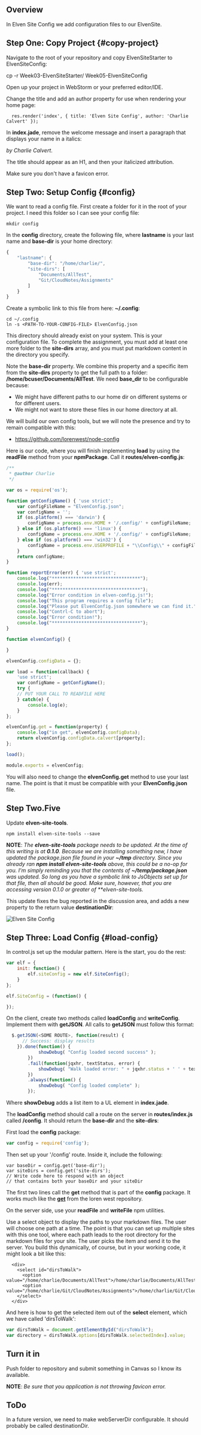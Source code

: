 ## Overview

In Elven Site Config we add configuration files to our ElvenSite.

## Step One: Copy Project {#copy-project}

Navigate to the root of your repository and copy ElvenSiteStarter to ElvenSiteConfig:

  cp -r Week03-ElvenSiteStarter/ Week05-ElvenSiteConfig

Open up your project in WebStorm or your preferred editor/IDE.

Change the title and add an author property for use when rendering your home page:

```
  res.render('index', { title: 'Elven Site Config', author: 'Charlie Calvert' });
```

In **index.jade**, remove the welcome message and insert a paragraph that displays your name in a italics:

 _by Charlie Calvert_.  

The title should appear as an H1, and then your italicized attribution.

Make sure you don't have a favicon error.

## Step Two: Setup Config {#config}

We want to read a config file. First create a folder for it in the root of your project. I need this folder so I can see your config file:

```
mkdir config
```

In the **config** directory, create the following file, where **lastname** is your last name and **base-dir** is your home directory:

```javascript
{
    "lastname": {
        "base-dir": "/home/charlie/",
        "site-dirs": [
            "Documents/AllTest",
            "Git/CloudNotes/Assignments"
        ]
    }
}
```

Create a symbolic link to this file from here: **~/.config**:

```
cd ~/.config
ln -s <PATH-TO-YOUR-CONFIG-FILE> ElvenConfig.json
```

This directory should already exist on your system. This is your configuration file. To complete the assignment, you must add at least one more folder to the **site-dirs** array, and you must put markdown content in the directory you specify.

Note the **base-dir** property. We combine this property and a specific item from the **site-dirs** property to get the full path to a folder: **/home/bcuser/Documents/AllTest**. We need **base_dir** to be configurable because:

- We might have different paths to our home dir on different systems or for different users.
- We might not want to store these files in our home directory at all.

We will build our own config tools, but we will note the presence and try to remain compatible with this:

- <https://github.com/lorenwest/node-config>

Here is our code, where you will finish implementing **load** by using the **readFile** method from your **npmPackage**. Call it **routes/elven-config.js**:

```javascript
/**
 * @author Charlie
 */

var os = require('os');

function getConfigName() { 'use strict';
	var configFileName = "ElvenConfig.json";
	var configName = '';
	if (os.platform() === 'darwin') {
		configName = process.env.HOME + '/.config/' + configFileName;
	} else if (os.platform() === 'linux') {
		configName = process.env.HOME + '/.config/' + configFileName;
	} else if (os.platform() === 'win32') {		
		configName = process.env.USERPROFILE + "\\Config\\" + configFileName;
	}
	return configName;
}

function reportError(err) { 'use strict';
	console.log("*********************************");
	console.log(err);
	console.log("*********************************");
	console.log("Error condition in elven-config.js!");
	console.log("This program requires a config file");
	console.log("Please put ElvenConfig.json somewhere we can find it.");
	console.log("Contrl-C to abort");
	console.log("Error condition!");
	console.log("*********************************");
}

function elvenConfig() {

}

elvenConfig.configData = {};

var load = function(callback) {
	'use strict';
	var configName = getConfigName();
	try {
    // PUT YOUR CALL TO READFILE HERE
	} catch(e) {
		console.log(e);
	}
};

elvenConfig.get = function(property) {
	console.log("in get", elvenConfig.configData);
	return elvenConfig.configData.calvert[property];
};

load();

module.exports = elvenConfig;
```

You will also need to change the **elvenConfig.get** method to use your last name. The point is that it must be compatible with your **ElvenConfig.json** file.

## Step Two.Five

Update **elven-site-tools**.

```
npm install elven-site-tools --save
```

**NOTE**: _The **elven-site-tools** package needs to be updated. At the time of this writing is at **0.1.0**. Because we are installing something new, I have updated the package.json file found in your **~/tmp** directory. Since you already ran **npm install elven-site-tools** above, this could be a no-op for you. I'm simply reminding you that the contents of **~/temp/package.json** was updated. So long as you have a symbolic link to JsObjects set up for that file, then all should be good. Make sure, however, that you are accessing version 0.1.0 or greater of **elven-site-tools._

This update fixes the bug reported in the discussion area, and adds a new property to the return value **destinationDir**:

![Elven Site Config](https://s3.amazonaws.com/bucket01.elvenware.com/images/elven-site-config-01.png)

## Step Three: Load Config {#load-config}

In control.js set up the modular pattern. Here is the start, you do the rest:

```javascript
var elf = {
    init: function() {
        elf.siteConfig = new elf.SiteConfig();
    }
};

elf.SiteConfig = (function() {

});
```

On the client, create two methods called **loadConfig** and **writeConfig**. Implement them with **getJSON**. All calls to **getJSON** must follow this format:

```javascript
  $.getJSON(<SOME ROUTE>, function(result) {
      // Success: display results
    }).done(function() {
            showDebug( "Config loaded second success" );
        })
        .fail(function(jqxhr, textStatus, error) {
            showDebug( "Walk loaded error: " + jqxhr.status + ' ' + textStatus + ' ' + error );
        })
        .always(function() {
            showDebug( "Config loaded complete" );
        });
```

Where **showDebug** adds a list item to a UL element in **index.jade**.

The **loadConfig** method should call a route on the server in **routes/index.js** called **/config**. It should return the **base-dir** and the **site-dirs**:

First load the **config** package:

```javascript
var config = require('config');
```

Then set up your '/config' route. Inside it, include the following:

```
var baseDir = config.get('base-dir');
var siteDirs = config.get('site-dirs');
// Write code here to respond with an object
// that contains both your baseDir and your siteDir
```

The first two lines call the **get** method that is part of the **config** package. It works much like the [**get**][cget] from the loren west repository.

On the server side, use your **readFile** and **writeFile** npm utilities.

Use a select object to display the paths to your markdown files. The user will choose one path at a time. The point is that you can set up multiple sites with this one tool, where each path leads to the root directory for the markdown files for your site. The user picks the item and send it to the server. You build this dynamically, of course, but in your working code, it might look a bit like this:

```
  <div>
    <select id="dirsToWalk">
      <option value="/home/charlie/Documents/AllTest">/home/charlie/Documents/AllTest</option>
      <option value="/home/charlie/Git/CloudNotes/Assignments">/home/charlie/Git/CloudNotes/Assignments</option>
    </select>
  </div>
```

And here is how to get the selected item out of the **select** element, which we have called 'dirsToWalk':

```javascript
var dirsToWalk = document.getElementById("dirsToWalk");
var directory = dirsToWalk.options[dirsToWalk.selectedIndex].value;
```

[cget]: https://github.com/lorenwest/node-config/wiki/Common-Usage

## Turn it in

Push folder to repository and submit something in Canvas so I know its available.

**NOTE**: *Be sure that you application is not throwing favicon error.*

## ToDo

In a future version, we need to make webServerDir configurable. It should probably be called destinationDir.
